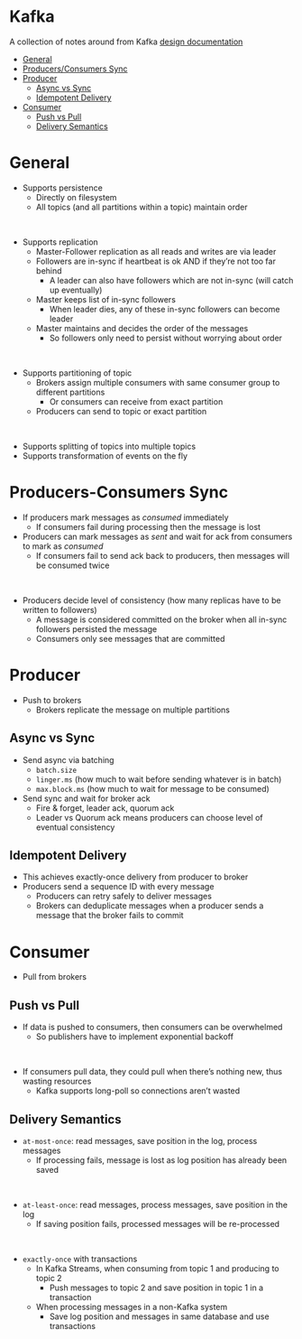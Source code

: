# Kafka

A collection of notes around from Kafka [design documentation](https://kafka.apache.org/documentation/#design)

- [General](#general)
- [Producers/Consumers Sync](#producers-consumers-sync)
- [Producer](#producer)
  - [Async vs Sync](#async-vs-sync)
  - [Idempotent Delivery](#idempotent-delivery)
- [Consumer](#consumer)
  - [Push vs Pull](#push-vs-pull)
  - [Delivery Semantics](#delivery-semantics)

# General

- Supports persistence
    - Directly on filesystem
    - All topics (and all partitions within a topic) maintain order

<br />

- Supports replication
    - Master-Follower replication as all reads and writes are via leader
    - Followers are in-sync if heartbeat is ok AND if they’re not too far behind
        - A leader can also have followers which are not in-sync (will catch up eventually)
    - Master keeps list of in-sync followers
        - When leader dies, any of these in-sync followers can become leader
    - Master maintains and decides the order of the messages
        - So followers only need to persist without worrying about order

<br />

- Supports partitioning of topic
    - Brokers assign multiple consumers with same consumer group to different partitions
        - Or consumers can receive from exact partition
    - Producers can send to topic or exact partition

<br />

- Supports splitting of topics into multiple topics
- Supports transformation of events on the fly


# Producers-Consumers Sync

- If producers mark messages as _consumed_ immediately
    - If consumers fail during processing then the message is lost
- Producers can mark messages as _sent_ and wait for ack from consumers to mark as _consumed_
    - If consumers fail to send ack back to producers, then messages will be consumed twice

<br />

- Producers decide level of consistency (how many replicas have to be written to followers)
    - A message is considered committed on the broker when all in-sync followers persisted the message
    - Consumers only see messages that are committed


# Producer

- Push to brokers
    - Brokers replicate the message on multiple partitions

## Async vs Sync

- Send async via batching
    - `batch.size`
    - `linger.ms` (how much to wait before sending whatever is in batch)
    - `max.block.ms` (how much to wait for message to be consumed)
- Send sync and wait for broker ack
    - Fire & forget, leader ack, quorum ack
    - Leader vs Quorum ack means producers can choose level of eventual consistency

## Idempotent Delivery

- This achieves exactly-once delivery from producer to broker
- Producers send a sequence ID with every message
    - Producers can retry safely to deliver messages
    - Brokers can deduplicate messages when a producer sends a message that the broker fails to commit
    

# Consumer

- Pull from brokers

## Push vs Pull

- If data is pushed to consumers, then consumers can be overwhelmed
    - So publishers have to implement exponential backoff

<br />

- If consumers pull data, they could pull when there’s nothing new, thus wasting resources
    - Kafka supports long-poll so connections aren’t wasted

## Delivery Semantics

- `at-most-once`: read messages, save position in the log, process messages
    - If processing fails, message is lost as log position has already been saved

<br />

- `at-least-once`: read messages, process messages, save position in the log
    - If saving position fails, processed messages will be re-processed

<br />

- `exactly-once` with transactions
    - In Kafka Streams, when consuming from topic 1 and producing to topic 2
        - Push messages to topic 2 and save position in topic 1 in a transaction
    - When processing messages in a non-Kafka system
        - Save log position and messages in same database and use transactions